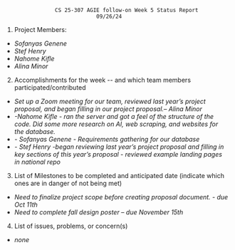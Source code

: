                 	CS 25-307 AGIE follow-on Week 5 Status Report
		                         09/26/24                                     
1) Project Members:

* *Sofanyas Genene*  
* *Stef Henry*  
* *Nahome Kifle*  
* *Alina Minor*

2) Accomplishments for the week \-- and which team members participated/contributed

* *Set up a Zoom meeting for our team, reviewed last year’s project proposal, and began filling in our project proposal.– Alina Minor*  
* *\-Nahome Kifle \- ran the server and got a feel of the structure of the code. Did some more research on AI, web scraping, and websites for the database.*  
* *\- Sofanyas Genene \- Requirements gathering for our database*  
* *\- Stef Henry \-began reviewing last year’s project proposal and filling in key sections of this year’s proposal \- reviewed example landing pages in national repo*

3) List of Milestones to be completed and anticipated date (indicate which ones are in danger of not being met) 

* *Need to finalize project scope before creating proposal document. \- due Oct 11th*  
* *Need to complete fall design poster – due November 15th*

4) List of issues, problems, or concern(s)

* *none*  
  
